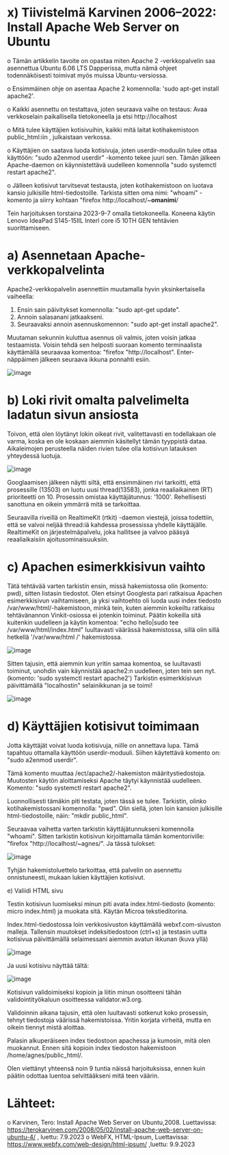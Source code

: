 # x) Tiivistelmä Karvinen 2006–2022: Install Apache Web Server on Ubuntu

o	Tämän artikkelin tavoite on opastaa miten Apache 2 -verkkopalvelin saa asennettua Ubuntu 6.06 LTS Dapperissa, mutta nämä ohjeet todennäköisesti toimivat myös muissa Ubuntu-versiossa.

o	Ensimmäinen ohje on asentaa Apache 2 komennolla: 'sudo apt-get install apache2'.

o	Kaikki asennettu on testattava, joten seuraava vaihe on testaus: Avaa verkkoselain paikallisella tietokoneella ja etsi http://localhost

o	Mitä tulee käyttäjien kotisivuihin, kaikki mitä laitat kotihakemistoon public_html:iin , julkaistaan verkossa.

o	Käyttäjien on saatava luoda kotisivuja, joten userdir-moduulin tulee ottaa käyttöön: "sudo a2enmod userdir" -komento tekee juuri sen. Tämän jälkeen Apache-daemon on käynnistettävä uudelleen komennolla "sudo systemctl restart apache2".

o	Jälleen kotisivut tarvitsevat testausta, joten kotihakemistoon on luotava kansio julkisille html-tiedostoille. Tarkista sitten oma nimi: "whoami" -komento ja siirry kohtaan "firefox http://localhost/~**omanimi**/


Tein harjoituksen torstaina 2023-9-7 omalla tietokoneella. Koneena käytin Lenovo IdeaPad S145-15IIL Interl core i5 10TH GEN tehtävien suorittamiseen.

# a) Asennetaan Apache-verkkopalvelinta

Apache2-verkkopalvelin asennettiin muutamalla hyvin yksinkertaisella vaiheella: 
1. Ensin sain päivitykset komennolla: "sudo apt-get update". 
2. Annoin salasanani jatkaakseni.
3. Seuraavaksi annoin asennuskomennon: "sudo apt-get install apache2". 

Muutaman sekunnin kuluttua asennus oli valmis, joten voisin jatkaa testaamista. Voisin tehdä sen helposti suoraan komento terminaalista käyttämällä seuraavaa komentoa: "firefox "http://localhost". Enter-näppäimen jälkeen seuraava ikkuna ponnahti esiin.

 
![image](https://github.com/AgnesDerzsenyi/linuxkurssi/assets/104454979/ab1511d4-9404-42c3-8946-013a224400c4)




# b) Loki rivit omalta palvelimelta ladatun sivun ansiosta

Toivon, että olen löytänyt lokin oikeat rivit, valitettavasti en todellakaan ole varma, koska en ole koskaan aiemmin käsitellyt tämän tyyppistä dataa. Aikaleimojen perusteella näiden rivien tulee olla kotisivun latauksen yhteydessä luotuja.

 ![image](https://github.com/AgnesDerzsenyi/linuxkurssi/assets/104454979/4fd07eb5-2cdd-4e32-b4f1-3cbf3b119437)


Googlaamisen jälkeen näytti siltä, että ensimmäinen rivi tarkoitti, että prosessille (13503) on luotu uusi thread(13583), jonka reaaliaikainen (RT) prioriteetti on 10. Prosessin omistaa käyttäjätunnus: '1000'. Rehellisesti sanottuna en oikein ymmärrä mitä se tarkoittaa.

Seuraavilla riveillä on RealtimeKit (rtkit) -daemon viestejä, joissa todettiin, että se valvoi neljää thread:iä kahdessa prosessissa yhdelle käyttäjälle. RealtimeKit on järjestelmäpalvelu, joka hallitsee ja valvoo pääsyä reaaliaikaisiin ajoitusominaisuuksiin.

# c) Apachen esimerkkisivun vaihto

Tätä tehtävää varten tarkistin ensin, missä hakemistossa olin (komento: pwd), sitten listasin tiedostot. Olen etsinyt Googlesta pari ratkaisua Apachen esimerkkisivun vaihtamiseen, ja yksi vaihtoehto oli luoda uusi index tiedosto /var/www/html/-hakemistoon, minkä tein, kuten aiemmin kokeiltu ratkaisu tehtävänannon Vinkit-osiossa ei jotenkin toiminut. Päätin kokeilla sitä kuitenkin uudelleen ja käytin komentoa: "echo hello|sudo tee /var/www/html/index.html" luultavasti väärässä hakemistossa, sillä olin sillä hetkellä '/var/www/html /' hakemistossa.

 
![image](https://github.com/AgnesDerzsenyi/linuxkurssi/assets/104454979/143e7682-d2be-4c1c-af6a-db5ba858caa9)


Sitten tajusin, että aiemmin kun yritin samaa komentoa, se luultavasti toiminut, unohdin vain käynnistää apache2:n uudelleen, joten tein sen nyt. (komento: 'sudo systemctl restart apache2') Tarkistin esimerkkisivun päivittämällä "localhostin" selainikkunan ja se toimi!

 ![image](https://github.com/AgnesDerzsenyi/linuxkurssi/assets/104454979/cf0bceb3-e7ee-4494-9ab8-271d44b90ec0)



# d) Käyttäjien kotisivut toimimaan

Jotta käyttäjät voivat luoda kotisivuja, niille on annettava lupa. Tämä tapahtuu ottamalla käyttöön userdir-moduuli. Siihen käytettävä komento on: "sudo a2enmod userdir".

Tämä komento muuttaa /ect/apache2/-hakemiston määritystiedostoja. Muutosten käytön aloittamiseksi Apache täytyi käynnistää uudelleen. Komento: "sudo systemctl restart apache2".

Luonnollisesti tämäkin piti testata, joten tässä se tulee. Tarkistin, olinko kotihakemistossani komennolla: "pwd". Olin siellä, joten loin kansion julkisille html-tiedostoille, näin: "mkdir public_html".

Seuraavaa vaihetta varten tarkistin käyttäjätunnukseni komennolla "whoami". Sitten tarkistin kotisivun kirjoittamalla tämän komentoriville: "firefox "http://localhost/~agnes/". Ja tässä tulokset:

 ![image](https://github.com/AgnesDerzsenyi/linuxkurssi/assets/104454979/f8319e1a-0e55-455d-9434-650a92c8df9e)



Tyhjän hakemistoluettelo tarkoittaa, että palvelin on asennettu onnistuneesti, mukaan lukien käyttäjien kotisivut.

e) Valiidi HTML sivu

Testin kotisivun luomiseksi minun piti avata index.html-tiedosto (komento: micro index.html) ja muokata sitä. Käytän Microa tekstieditorina.


Index.html-tiedostossa loin verkkosivuston käyttämällä webxf.com-sivuston malleja. Tallensin muutokset indeksitiedostoon (ctrl+s) ja testasin uutta kotisivua päivittämällä selaimessani aiemmin avatun ikkunan (kuva yllä)

 ![image](https://github.com/AgnesDerzsenyi/linuxkurssi/assets/104454979/a3d39863-f26e-4856-9ffb-e1a0611bcded)


Ja uusi kotisivu näyttää tältä:

 ![image](https://github.com/AgnesDerzsenyi/linuxkurssi/assets/104454979/24cfe678-35ea-4e9e-95a8-ee124f95e68d)



Kotisivun validoimiseksi kopioin ja liitin minun osoitteeni tähän validointityökaluun osoitteessa validator.w3.org.

Validoinnin aikana tajusin, että olen luultavasti sotkenut koko prosessin, tehnyt tiedostoja väärissä hakemistoissa. Yritin korjata virheitä, mutta en oikein tiennyt mistä aloittaa.

Palasin alkuperäiseen index tiedostoon apachessa ja kumosin, mitä olen muokannut. Ennen sitä kopioin index tiedoston hakemistoon /home/agnes/public_html/.

Olen viettänyt yhteensä noin 9 tuntia näissä harjoituksissa, ennen kuin päätin odottaa luentoa selvittääkseni mitä teen väärin.



# Lähteet:

o	Karvinen, Tero: Install Apache Web Server on Ubuntu,2008. Luettavissa: https://terokarvinen.com/2008/05/02/install-apache-web-server-on-ubuntu-4/ , luettu: 7.9.2023
o	WebFX, HTML-Ipsum, Luettavissa: https://www.webfx.com/web-design/html-ipsum/ ,luettu: 9.9.2023

